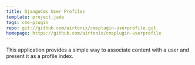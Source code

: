 ```yaml
---
title: DjangoCms User Profiles
template: project.jade
tags: cms-plugin
repo: git://github.com/airtonix/cmsplugin-userprofile.git
homepage: https://github.com/airtonix/cmsplugin-userprofile
---
```


This application provides a simple way to associate content with a user and present it as a profile index.